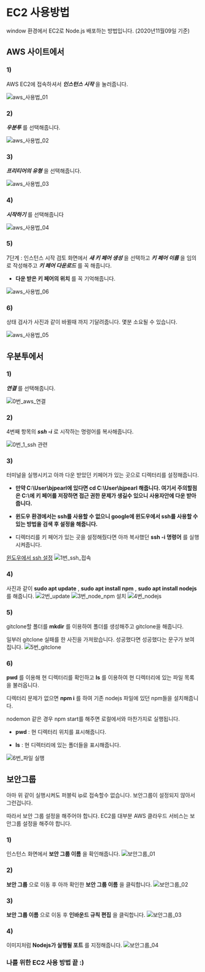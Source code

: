 # EC2 사용방법
window 환경에서 EC2로 Node.js 배포하는 방법입니다. (2020년11월09일 기준)

## AWS 사이트에서
### 1) 
AWS EC2에 접속하셔서 _**인스턴스 시작**_ 을 눌러줍니다.

![aws_사용법_01](https://user-images.githubusercontent.com/63000843/98460752-7097ea00-21ea-11eb-8d6b-f9b788ebe2d8.PNG)
### 2) 
_**우분투**_ 를 선택해줍니다.

![aws_사용법_02](https://user-images.githubusercontent.com/63000843/98460753-7261ad80-21ea-11eb-9e16-34630c56fb6f.PNG)
### 3) 
_**프리티어의 유형**_ 을 선택해줍니다.

 ![aws_사용법_03](https://user-images.githubusercontent.com/63000843/98460754-7392da80-21ea-11eb-968b-80358beef045.PNG)
### 4) 
_**시작하기**_ 를 선택해줍니다

 ![aws_사용법_04](https://user-images.githubusercontent.com/63000843/98460755-742b7100-21ea-11eb-9858-4c4a6381cc76.PNG)

### 5) 
7단계 : 인스턴스 시작 검토 화면에서 _**새 키 페어 생성**_ 을 선택하고 _**키 페어 이름**_ 을 임의로 작성해주고 _**키 페어 다운로드**_ 를 꼭 해줍니다.

* __**다운 받은 키 페어의 위치**__ 를 꼭 기억해줍니다.
 
 ![aws_사용법_06](https://user-images.githubusercontent.com/63000843/98460757-768dcb00-21ea-11eb-8369-146cb2e350bd.PNG)
### 6) 
상태 검사가 사진과 같이 바뀔때 까지 기달려줍니다. 몇분 소요될 수 있습니다. 

 ![aws_사용법_05](https://user-images.githubusercontent.com/63000843/98460756-75f53480-21ea-11eb-832a-d539e7c3cab7.PNG)

## 우분투에서
### 1) 
_**연결**_ 를 선택해줍니다.

![0번_aws_연결](https://user-images.githubusercontent.com/63000843/98461109-f321a900-21ec-11eb-95aa-1a231d52be07.PNG)
### 2)
4번째 항목의 _**ssh -i**_ 로 시작하는 명령어를 복사해줍니다.

 ![0번_1_ssh 관련](https://user-images.githubusercontent.com/63000843/98461108-f1f07c00-21ec-11eb-845f-412707fbf0be.PNG)
### 3)
터미널을 실행시키고 아까 다운 받았던 키페어가 있는 곳으로 디렉터리를 설정해줍니다.

* **만약 C:\User\bjpearl에 있다면 cd C:\User\bjpearl 해줍니다. 여기서 주의할점은 C:\에 키 페어를 저장하면 접근 권한 문제가 생길수 있으니 사용자안에 다운 받아줍니다.**

* **윈도우 환경에서는 ssh를 사용할 수 없으니 google에 윈도우에서 ssh를 사용할 수 있는 방법을 검색 후 설정을 해줍니다.**

* 디렉터리를 키 페어가 있는 곳을 설정해줬다면 아까 복사했던 __**ssh -i 명령어**__ 를 실행시켜줍니다.

[윈도우에서 ssh 설정](https://amorfati-1000.tistory.com/50)
![1번_ssh_접속](https://user-images.githubusercontent.com/63000843/98461110-f321a900-21ec-11eb-82b4-3da0d0342a5c.PNG)
### 4)
사진과 같이 __**sudo apt update**__ , __**sudo apt install npm**__ , __**sudo apt install nodejs**__ 를 해줍니다.
![2번_update](https://user-images.githubusercontent.com/63000843/98461111-f3ba3f80-21ec-11eb-938f-614ada35af5a.PNG)
![3번_node_npm 설치](https://user-images.githubusercontent.com/63000843/98461112-f3ba3f80-21ec-11eb-8808-6726db1b61bc.PNG)
![4번_nodejs](https://user-images.githubusercontent.com/63000843/98461113-f452d600-21ec-11eb-9a28-59f7bc0288d3.PNG)

### 5)
gitclone할 폴더를 __**mkdir**__ 를 이용하여 폴더를 생성해주고 gitclone을 해줍니다.

일부러 gitclone 실패를 한 사진을 가져왔습니다. 성공했다면 성공했다는 문구가 보여집니다.
![5번_gitclone](https://user-images.githubusercontent.com/63000843/98461114-f452d600-21ec-11eb-9471-ec9ba56bb9ec.PNG)

### 6)
__**pwd**__ 를 이용해 현 디렉터리를 확인하고 __**ls**__ 를 이용하여 현 디렉터리에 있는 파일 목록을 불러옵니다.

디렉터리 문제가 없으면 __**npm i**__ 를 하여 기존 nodejs 파일에 있던 npm들을 설치해줍니다.

nodemon 같은 경우 npm start를 해주면 로컬에서와 마찬가지로 실행됩니다.

* **pwd** : 현 디렉터리 위치를 표시해줍니다.

* **ls** : 현 디렉터리에 있는 폴더들을 표시해줍니다.

![6번_파일 실행](https://user-images.githubusercontent.com/63000843/98461118-f74dc680-21ec-11eb-9d5e-43ab2507bdf4.PNG)

## 보안그룹
아마 위 같이 실행시켜도 퍼블릭 ip로 접속할수 없습니다. 보안그룹이 설정되지 않아서 그런겁니다.

따라서 보안 그룹 설정을 해주어야 합니다. EC2를  대부분 AWS 클라우드 서비스는 보안그룹 설정을 해주야 합니다.

### 1)
인스턴스 화면에서 __**보안 그룹 이름**__ 을 확인해줍니다. 
![보안그룹_01](https://user-images.githubusercontent.com/63000843/98461500-e94d7500-21ef-11eb-970a-2c4f8b846677.PNG)
### 2)
__**보안 그룹**__ 으로 이동 후 아까 확인한 __**보안 그룹 이름**__ 을 클릭합니다.
![보안그룹_02](https://user-images.githubusercontent.com/63000843/98461502-e9e60b80-21ef-11eb-9aa1-c57aa73610ca.PNG)
### 3)
__**보안 그룹 이름**__ 으로 이동 후 __**인바운드 규칙 편집**__ 을 클릭합니다.
![보안그룹_03](https://user-images.githubusercontent.com/63000843/98461504-ea7ea200-21ef-11eb-9340-15b62578af99.PNG)
### 4)
이미지처럼 __**Nodejs가 실행될 포트**__ 를 지정해줍니다.
![보안그룹_04](https://user-images.githubusercontent.com/63000843/98461505-eb173880-21ef-11eb-8576-e28051b7a1b9.PNG)

### 나를 위한 EC2 사용 방법 끝 :)






  
